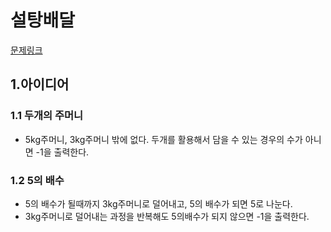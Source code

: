 # 설탕배달
[문제링크](https://www.acmicpc.net/problem/2839)

## 1.아이디어

### 1.1 두개의 주머니
- 5kg주머니, 3kg주머니 밖에 없다. 두개를 활용해서 담을 수 있는 경우의 수가 아니면 -1을 출력한다.
### 1.2 5의 배수 
- 5의 배수가 될때까지 3kg주머니로 덜어내고, 5의 배수가 되면 5로 나눈다.
- 3kg주머니로 덜어내는 과정을 반복해도 5의배수가 되지 않으면 -1을 출력한다.